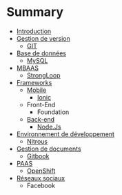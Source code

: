 # Summary

* [Introduction](README.md)
* [Gestion de version](version-control/README.md)
   * [GIT](version-control/git.md)
* [Base de données](db/README.md)
   * [MySQL](db/mysql.md)
* [MBAAS](mbaas/README.md)
   * [StrongLoop](mbaas/strongloop.md)
* [Frameworks](dev-frameworks/README.md)
   * [Mobile](dev-frameworks/mobile/README.md)
       * [Ionic](dev-frameworks/mobile/ionic.md)
   * Front-End
       * Foundation
   * [Back-end](dev-frameworks/backend/README.md)
       * [Node.Js](dev-frameworks/backend/nodejs.md)
* [Environnement de développement](dev-env/README.md)
   * [Nitrous](dev-env/nitrous.md)
* [Gestion de documents](doc/README.md)
   * [Gitbook](doc/gitbook.md)
* [PAAS](paas/README.md)
   * [OpenShift](paas/openshift.md)
* [Réseaux sociaux](social-network/README.md)
   * Facebook

